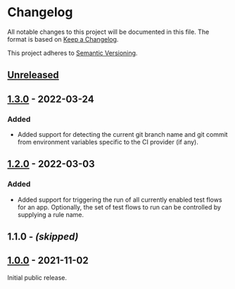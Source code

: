 # Changelog

All notable changes to this project will be documented in this file. The format
is based on [Keep a Changelog].

This project adheres to [Semantic Versioning].

## [Unreleased]

## [1.3.0] - 2022-03-24

### Added

- Added support for detecting the current git branch name and git commit from
  environment variables specific to the CI provider (if any).

## [1.2.0] - 2022-03-03

### Added

- Added support for triggering the run of all currently enabled test flows for
  an app. Optionally, the set of test flows to run can be controlled by
  supplying a rule name.

## 1.1.0 - _(skipped)_

## [1.0.0] - 2021-11-02

Initial public release.

[Unreleased]:   https://github.com/waldoapp/waldo-go-lib/compare/v1.3.0...HEAD
[1.3.0]:        https://github.com/waldoapp/waldo-go-lib/compare/v1.2.0...v1.3.0
[1.2.0]:        https://github.com/waldoapp/waldo-go-lib/compare/v1.0.0...v1.2.0
[1.0.0]:        https://github.com/waldoapp/waldo-go-lib/compare/7a87b12...v1.0.0

[Keep a Changelog]:     https://keepachangelog.com
[Semantic Versioning]:  https://semver.org
